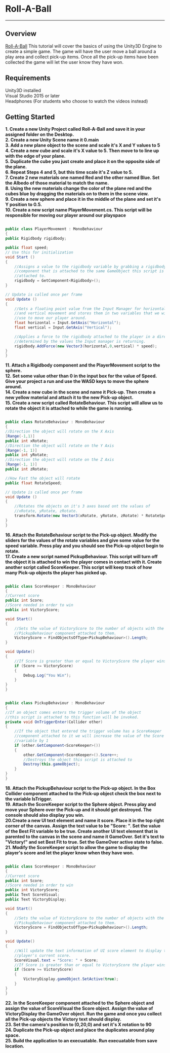 # Roll-A-Ball

***

## Overview

[Roll-A-Ball](https://unity3d.com/learn/tutorials/s/roll-ball-tutorial)
This tutorial will cover the basics of using the Unity3D Engine to create a simple game. The game will have the user move a ball around a play area and collect pick-up items. Once all the pick-up items have been collected the game will let the user know they have won.

## Requirements

Unity3D installed  
Visual Studio 2015 or later  
Headphones (For students who choose to watch the videos instead)

## Getting Started

**1. Create a new Unity Project called Roll-A-Ball and save it in your assigned folder on the Desktop.**  
**2. Create a new Unity Scene name it 0.main**  
**3. Add a new plane object to the scene and scale it's X and Y values to 5**  
**4. Create a new cube and scale it's X value to 5. Then move to to line up with the edge of your plane.**  
**5. Duplicate the cube you just create and place it on the opposite side of the plane.**  
**6. Repeat Steps 4 and 5, but this time scale it's Z value to 5.**  
**7. Create 2 new materials one named Red and the other named Blue. Set the Albedo of those material to match the name.**  
**8. Using the new materials change the color of the plane red and the cubes blue by dragging the materials on to them in the scene view.**  
**9. Create a new sphere and place it in the middle of the plane and set it's Y position to 0.5.**  
**10. Create a new script name PlayerMovement.cs. This script will be responsible for moving our player around our playspace**  
```C#

public class PlayerMovement : MonoBehaviour
{
public Rigidbody rigidbody;

public float speed;
// Use this for initialization
void Start ()
{
    //Assigns a value to the rigidbody variable by grabbing a rigidbody
    //component that is attached to the same GameObject this script is
    //attached to.
    rigidbody = GetComponent<Rigidbody>();
}

// Update is called once per frame
void Update ()
{
    //Gets a floating point value from the Input Manager for horizontal
    //and vertical movement and stores them in two variables that we will
    //use to move our player around.
    float horizontal = Input.GetAxis("Horizontal");
    float vertical = Input.GetAxis("Vertical");

    //Applies a force to the rigidbody attached to the player in a direction
    //determined by the values the Input manager is returning.
    rigidbody.AddForce(new Vector3(horizontal,0,vertical) * speed);
}
}

```  

**11. Attach a Rigidbody component and the PlayerMovement script to the sphere.**  
**12. Set some value other than 0 in the input box for the value of Speed. Give your project a run and use the WASD keys to move the sphere around.**  
**14. Create a new cube in the scene and name it Pick-up. Then create a new yellow material and attach it to the new Pick-up object.**  
**15. Create a new script called RotateBehaviour. This script will allow us to rotate the object it is attached to while the game is running.**  

```C#

public class RotateBehaviour : MonoBehaviour
{
//Direction the object will rotate on the X Axis
[Range(-1,1)]
public int xRotate;
//Direction the object will rotate on the Y Axis
[Range(-1, 1)]
public int yRotate;
//Direction the object will rotate on the Z Axis
[Range(-1, 1)]
public int zRotate;

//How Fast the object will rotate
public float RotateSpeed;

// Update is called once per frame
void Update ()
{
    //Rotates the objects on it's 3 axes based ont the values of
    //xRotate, yRotate, zRotate.
    transform.Rotate(new Vector3(xRotate, yRotate, zRotate) * RotateSpeed);
}
}

```  

**16. Attach the RotateBehaviour script to the Pick-up object. Modify the sliders for the values of the rotate variables and give some value for the speed variable. Press play and you should see the Pick-up object begin to rotate.**  
**17. Create a new script named PickupBehaviour. This script will turn off the object it is attached to win the player comes in contact with it. Create another script called ScoreKeeper. This script will keep track of how many Pick-up objects the player has picked up.**  

```C#

public class ScoreKeeper : MonoBehaviour
{
//Current score
public int Score;
//Score needed in order to win
public int VictoryScore;

void Start()
{
    //Sets the value of VictoryScore to the number of objects with the 
    //PickupBehaviour component attached to them.
    VictoryScore = FindObjectsOfType<PickupBehaviour>().Length;
}

void Update()
{
    //If Score is greater than or equal to VictoryScore the player wins.
    if (Score >= VictoryScore)
    {
        Debug.Log("You Win");
    }
}
}

```  

```C#

public class PickupBehaviour : MonoBehaviour
{
//If an object comes enters the trigger volume of the object
//this script is attached to this function will be invoked.
private void OnTriggerEnter(Collider other)
{
    //If the object that entered the trigger volume has a ScoreKeeper
    //component attached to it we will increase the value of the Score
    //variable by 1
    if (other.GetComponent<ScoreKeeper>())
    {
        other.GetComponent<ScoreKeeper>().Score++;
        //Destroys the object this script is attached to
        Destroy(this.gameObject);
    }
}
}

```  

**18. Attach the PickupBehaviour script to the Pick-up object. In the Box Collider component attached to the Pick-up object check the box next to the variable IsTrigger.**  
**19. Attach the ScoreKeeper script to the Sphere object. Press play and move your Sphere over the Pick-up and it should get destroyed. The console should also display you win.**  
**20.Create a new UI text element and name it score. Place it in the top right corner of the canvas. Assign the text value to be "Score: ". Set the value of the Best Fit variable to be true. Create another UI text element that is parented to the canvas in the scene and name it GameOver. Set it's text to "Victory!" and set Best Fit to true. Set the GameOver active state to false.**  
**21. Modify the ScoreKeeper script to allow the game to display the player's score and let the player know when they have won.**  

```C#

public class ScoreKeeper : MonoBehaviour
{
//Current score
public int Score;
//Score needed in order to win
public int VictoryScore;
public Text ScoreVisual;
public Text VictoryDisplay;

void Start()
{
    //Sets the value of VictoryScore to the number of objects with the 
    //PickupBehaviour component attached to them.
    VictoryScore = FindObjectsOfType<PickupBehaviour>().Length;
}

void Update()
{
    //Will update the text information of UI score element to display the
    //player's current score.
    ScoreVisual.text = "Score: " + Score;
    //If Score is greater than or equal to VictoryScore the player wins.
    if (Score >= VictoryScore)
    {
        VictoryDisplay.gameObject.SetActive(true);
    }
}
}

```

**22. In the ScoreKeeper component attached to the Sphere object and assign the value of ScoreVisual the Score object. Assign the value of VictoryDisplay the GameOver object. Run the game and once you collect all the Pick-up objects the Victory text should display.**  
**23. Set the camera's position to (0,20,0) and set it's X rotation to 90**  
**24. Duplicate the Pick-up object and place the duplicates around play space.**  
**25. Build the application to an execuatable. Run execuatable from save location.**  